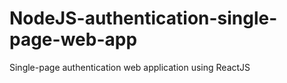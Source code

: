 # NodeJS-authentication-single-page-web-app
Single-page authentication web application using ReactJS

